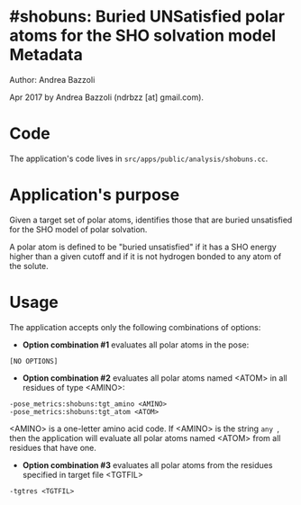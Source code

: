 #shobuns: Buried UNSatisfied polar atoms for the SHO solvation model
Metadata
========

Author: Andrea Bazzoli

Apr 2017 by Andrea Bazzoli (ndrbzz [at] gmail.com).

Code
====

The application's code lives in `src/apps/public/analysis/shobuns.cc`.

Application's purpose
===================

Given a target set of polar atoms, identifies those that are buried unsatisfied for the SHO model of polar solvation.

A polar atom is defined to be "buried unsatisfied" if it has a SHO energy higher than a given cutoff and if it is not hydrogen bonded to any atom of the solute. 

Usage
=====

The application accepts only the following combinations of options:

* **Option combination #1** evaluates all polar atoms in the pose:  
````
[NO OPTIONS]
````

* **Option combination #2** evaluates all polar atoms named \<ATOM\> in all residues of type \<AMINO\>:
````
-pose_metrics:shobuns:tgt_amino <AMINO>
-pose_metrics:shobuns:tgt_atom <ATOM>
````

\<AMINO\> is a one-letter amino acid code. If \<AMINO\> is the string `any `, then the application will evaluate all polar atoms named \<ATOM\> from all residues that have one.

* **Option combination #3** evaluates all polar atoms from the residues specified in target file \<TGTFIL\>
````
-tgtres <TGTFIL>
````


